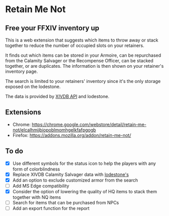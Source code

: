 # Retain Me Not
## Free your FFXIV inventory up

This is a web extension that suggests which items to throw away or stack together to reduce the number of occupied slots on your retainers.

It finds out which items can be stored in your Armoire, can be repurchased from the Calamity Salvager or the Recompense Officer, can be stacked together, or are duplicates.
The information is then shown on your retainer's inventory page.

The search is limited to your retainers' inventory since it's the only storage exposed on the lodestone.

The data is provided by [XIVDB API](/xivdb/api) and lodestone.

## Extensions
- Chrome: https://chrome.google.com/webstore/detail/retain-me-not/elcalhmjjbiopoblmomhgelkfafpgogb
- Firefox: https://addons.mozilla.org/addon/retain-me-not/

## To do
- [x] Use different symbols for the status icon to help the players with any form of colorblindness
- [x] Replace XIVDB Calamity Salvager data with [lodestone's](https://eu.finalfantasyxiv.com/lodestone/playguide/db/shop/9d03aec955c/?type=gil)
- [x] Add an option to exclude customized armor from the search
- [ ] Add MS Edge compatibility
- [x] Consider the option of lowering the quality of HQ items to stack them together with NQ items
- [ ] Search for items that can be purchased from NPCs
- [ ] Add an export function for the report
